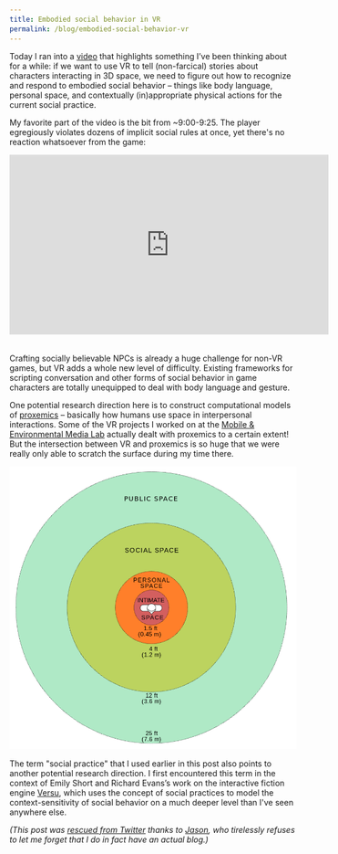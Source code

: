 ```yaml
---
title: Embodied social behavior in VR
permalink: /blog/embodied-social-behavior-vr
---
```


Today I ran into a [video](https://www.youtube.com/watch?v=9JGkpGM2ENc) that highlights something I’ve been thinking about for a while: if we want to use VR to tell (non-farcical) stories about characters interacting in 3D space, we need to figure out how to recognize and respond to embodied social behavior – things like body language, personal space, and contextually (in)appropriate physical actions for the current social practice.

My favorite part of the video is the bit from ~9:00-9:25. The player egregiously violates dozens of implicit social rules at once, yet there's no reaction whatsoever from the game:

<iframe width="560" height="315" src="https://www.youtube.com/embed/9JGkpGM2ENc?start=540&end=565" frameborder="0" gesture="media" allow="encrypted-media" allowfullscreen></iframe>

Crafting socially believable NPCs is already a huge challenge for non-VR games, but VR adds a whole new level of difficulty. Existing frameworks for scripting conversation and other forms of social behavior in game characters are totally unequipped to deal with body language and gesture.

One potential research direction here is to construct computational models of [proxemics](en.wikipedia.org/wiki/Proxemics) – basically how humans use space in interpersonal interactions. Some of the VR projects I worked on at the [Mobile & Environmental Media Lab](http://mobilemedia.usc.edu/) actually dealt with proxemics to a certain extent! But the intersection between VR and proxemics is so huge that we were really only able to scratch the surface during my time there.

![](/img/proxemics.png)

The term "social practice" that I used earlier in this post also points to another potential research direction. I first encountered this term in the context of Emily Short and Richard Evans’s work on the interactive fiction engine [Versu](https://versu.com/about/how-versu-works/), which uses the concept of social practices to model the context-sensitivity of social behavior on a much deeper level than I've seen anywhere else.

*(This post was [rescued from Twitter](https://twitter.com/maxkreminski/status/948692681412284416) thanks to [Jason](http://nearthespeedoflight.com/), who tirelessly refuses to let me forget that I do in fact have an actual blog.)*

<style>iframe{margin-bottom:1rem;}</style>
